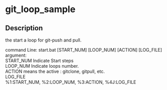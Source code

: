 # git_loop_sample

## Description 
the start a loop for git-push and pull.

command Line: start.bat [START_NUM] [LOOP_NUM] [ACTION] [LOG_FILE] <br>
argument:<br>
    START_NUM Indicate Start steps<br>
    LOOP_NUM  Indicate loops number.<br>
    ACTION    means the active : gitclone, gitpull, etc.<br>
    LOG_FILE   <br>
    %1:START_NUM, %2:LOOP_NUM, %3:ACTION, %4J:LOG_FILE<br>
